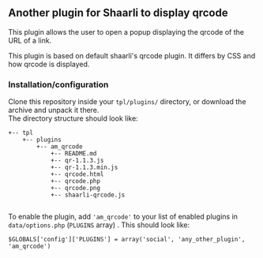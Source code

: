 ## Another plugin for Shaarli to display qrcode

This plugin allows the user to open a popup displaying the qrcode of the URL of a link.

This plugin is based on default shaarli's qrcode plugin. It differs by CSS and how qrcode is displayed.

### Installation/configuration
Clone this repository inside your `tpl/plugins/` directory, or download the archive and unpack it there.  
The directory structure should look like:

```
+-- tpl
    +-- plugins
        +-- am_qrcode
            +-- README.md
			+-- qr-1.1.3.js
			+-- qr-1.1.3.min.js
			+-- qrcode.html
			+-- qrcode.php
			+-- qrcode.png
			+-- shaarli-qrcode.js
			
```

To enable the plugin, add `'am_qrcode'` to your list of enabled plugins in `data/options.php` (`PLUGINS` array)
. This should look like:

```
$GLOBALS['config']['PLUGINS'] = array('social', 'any_other_plugin', 'am_qrcode')
```

